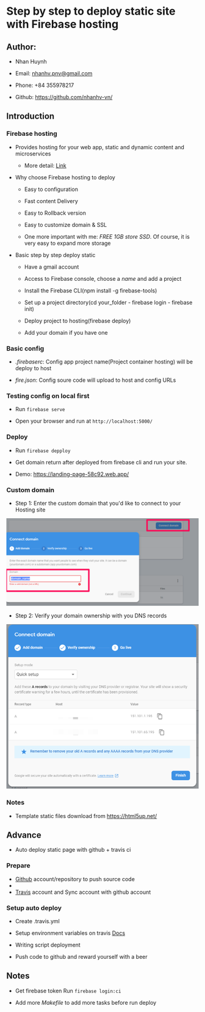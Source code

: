 # Step by step to deploy static site with Firebase hosting

## Author:

- Nhan Huynh

- Email: nhanhv.pnv@gmail.com

- Phone: +84 355978217

- Github: https://github.com/nhanhv-vn/

## Introduction

### Firebase hosting
   - Provides hosting for your web app, static and dynamic content and microservices

       - More detail: [Link](https://firebase.google.com/docs/hosting)

- Why choose Firebase hosting to deploy

    - Easy to configuration

    - Fast content Delivery

    - Easy to Rollback version

    - Easy to customize domain & SSL

    - One more important with me: *FREE 1GB store SSD*. Of course, it is very easy to expand more storage

- Basic step by step deploy static

    - Have a gmail account

    - Access to Firebase console, choose a *name* and add a project

    - Install the Firebase CLI(npm install -g firebase-tools)

    - Set up a project directory(cd your_folder - firebase login - firebase init)

    - Deploy project to hosting(firebase deploy)

    - Add your domain if you have one

### Basic config

- *.firebaserc*: Config app project name(Project container hosting) will be deploy to host

- *fire.json*: Config soure code will upload to host and config URLs

### Testing config on local first

- Run `firebase serve`

- Open your browser and run at `http://localhost:5000/`

### Deploy

- Run `firebase depploy`

- Get domain return after deployed from firebase cli and run your site.

- Demo: https://landing-page-58c92.web.app/


### Custom domain 

- Step 1: Enter the custom domain that you'd like to connect to your Hosting site

![Step_1](https://github.com/nhanhv-vn/firebase-hosting/blob/develop/Step_1.png)


- Step 2: Verify your domain ownership with you DNS records

![Step_2](https://github.com/nhanhv-vn/firebase-hosting/blob/develop/Step_2.png)

### Notes

- Template static files download from https://html5up.net/

## Advance

- Auto deploy static page with github + travis ci

### Prepare

- [Github](https://github.com/) account/repository to push source code
- 
- [Travis](https://docs.travis-ci.com/) account and Sync account with github account

### Setup auto deploy
- Create .travis.yml

- Setup environment variables on travis [Docs](https://docs.travis-ci.com/)

- Writing script deployment

- Push code to github and reward yourself with a beer

## Notes

- Get firebase token
Run `firebase login:ci`

- Add more *Makefile* to add more tasks before run deploy
